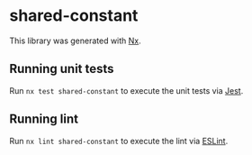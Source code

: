 # shared-constant

This library was generated with [Nx](https://nx.dev).

## Running unit tests

Run `nx test shared-constant` to execute the unit tests via [Jest](https://jestjs.io).

## Running lint

Run `nx lint shared-constant` to execute the lint via [ESLint](https://eslint.org/).
